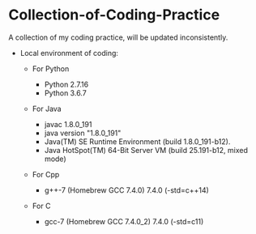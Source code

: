 # Collection-of-Coding-Practice
A collection of my coding practice, will be updated inconsistently.

* Local environment of coding:

	* For Python
   		* Python 2.7.16
		* Python 3.6.7
	
	* For Java
		* javac 1.8.0_191
		* java version "1.8.0_191"
		* Java(TM) SE Runtime Environment (build 1.8.0_191-b12).
		* Java HotSpot(TM) 64-Bit Server VM (build 25.191-b12, mixed mode)
		
	* For Cpp
		* g++-7 (Homebrew GCC 7.4.0) 7.4.0 (-std=c++14)

	* For C
		* gcc-7 (Homebrew GCC 7.4.0_2) 7.4.0 (-std=c11)

